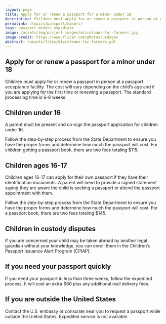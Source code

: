```yaml
---
layout: page
title: Apply for or renew a passport for a minor under 18
description: Children must apply for or renew a passport in person at a passport acceptance facility. The cost will vary depending on the child’s age and if you are applying for the first time or renewing a passport. The standard processing time is 6-8 weeks. 
permalink: /topics/passport/minors/
tags: passport minors expediate
image: /assets/img/project-images/microloans-for-farmers.jpg
image-credit: https://www.flickr.com/photos/usdagov
abstract: /assets/files/microloans-for-farmers.pdf
---
```

## Apply for or renew a passport for a minor under 18

Children must apply for or renew a passport in person at a passport acceptance facility. The cost will vary depending on the child’s age and if you are applying for the first time or renewing a passport. The standard processing time is 6-8 weeks. 

## Children under 16
A parent must be present and co-sign the passport application for children under 16.

Follow the step-by-step process from the State Department to ensure you have the proper forms and determine how much the passport will cost. For children getting a passport book, there are two fees totaling $115.

## Children ages 16-17
Children ages 16-17 can apply for their own passport if they have their identification documents. A parent will need to provide a signed statement saying they are aware the child is seeking a passport or attend the passport appointment with them.

Follow the step-by-step process from the State Department to ensure you have the proper forms and determine how much the passport will cost. For a passport book, there are two fees totaling $145. 

## Children in custody disputes
If you are concerned your child may be taken abroad by another legal guardian without your knowledge, you can enroll them in the Children’s Passport Issuance Alert Program (CPIAP).

## If you need your passport quickly
If you need your passport in less than three weeks, follow the expedited process. It will cost an extra $60 plus any additional mail delivery fees.

## If you are outside the United States
Contact the U.S. embassy or consulate near you to request a passport while outside the United States. Expedited service is not available.
